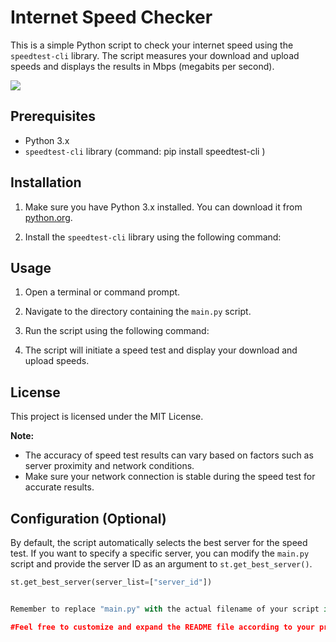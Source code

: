 # Internet Speed Checker

This is a simple Python script to check your internet speed using the `speedtest-cli` library. The script measures your download and upload speeds and displays the results in Mbps (megabits per second).

<img align="center" src="https://github.com/anwe712/Internet-speed-checker/blob/main/Reference%20(4838%20%C3%97%202419px).jpg" >

## Prerequisites

- Python 3.x
- `speedtest-cli` library (command: pip install speedtest-cli )

## Installation

1. Make sure you have Python 3.x installed. You can download it from [python.org](https://www.python.org/downloads/).

2. Install the `speedtest-cli` library using the following command:


## Usage

1. Open a terminal or command prompt.

2. Navigate to the directory containing the `main.py` script.

3. Run the script using the following command:


4. The script will initiate a speed test and display your download and upload speeds.


## License

This project is licensed under the MIT License.

**Note:**
- The accuracy of speed test results can vary based on factors such as server proximity and network conditions.
- Make sure your network connection is stable during the speed test for accurate results.

## Configuration (Optional)

By default, the script automatically selects the best server for the speed test. If you want to specify a specific server, you can modify the `main.py` script and provide the server ID as an argument to `st.get_best_server()`.

```python
st.get_best_server(server_list=["server_id"])


Remember to replace "main.py" with the actual filename of your script if it's named differently. Additionally, make sure to create a `LICENSE` file in the same directory with the appropriate license text if you choose to use a different license.

#Feel free to customize and expand the README file according to your project's needs.
